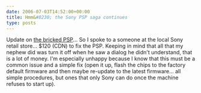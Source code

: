 ```yaml
---
date: 2006-07-03T14:52:00+00:00
title: Hmm&#8230; the Sony PSP saga continues
type: posts
---
```

Update on [the bricked PSP](http://blogs.duncanmackenzie.net/duncanma/archive/2006/07/01/5634.aspx)... So I spoke to a someone at the local Sony retail store... $120 (CDN) to fix the PSP. Keeping in mind that all that my nephew did was turn it off when he saw a dialog he didn't understand, that is a lot of money. I'm especially unhappy because I know that this must be a common issue and a simple fix (open it up, flash the chips to the factory default firmware and then maybe re-update to the latest firmware... all simple procedures, but ones that only Sony can do once the machine refuses to start up).
